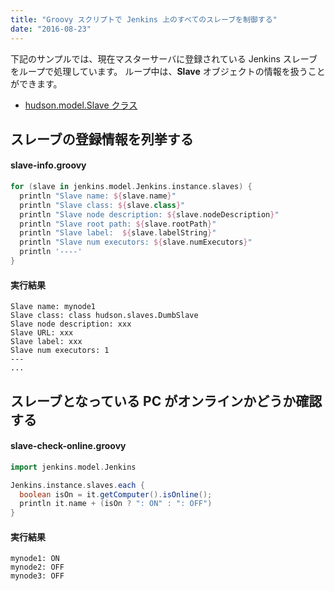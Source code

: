 ```yaml
---
title: "Groovy スクリプトで Jenkins 上のすべてのスレーブを制御する"
date: "2016-08-23"
---
```


下記のサンプルでは、現在マスターサーバに登録されている Jenkins スレーブをループで処理しています。
ループ中は、**Slave** オブジェクトの情報を扱うことができます。

* [hudson.model.Slave クラス](http://javadoc.jenkins-ci.org/hudson/model/Slave.html)


スレーブの登録情報を列挙する
----

#### slave-info.groovy

```groovy
for (slave in jenkins.model.Jenkins.instance.slaves) {
  println "Slave name: ${slave.name}"
  println "Slave class: ${slave.class}"
  println "Slave node description: ${slave.nodeDescription}"
  println "Slave root path: ${slave.rootPath}"
  println "Slave label:  ${slave.labelString}"
  println "Slave num executors: ${slave.numExecutors}"
  println '----'
}
```

#### 実行結果

```
Slave name: mynode1
Slave class: class hudson.slaves.DumbSlave
Slave node description: xxx
Slave URL: xxx
Slave label: xxx
Slave num executors: 1
---
...
```

スレーブとなっている PC がオンラインかどうか確認する
----

#### slave-check-online.groovy

```groovy
import jenkins.model.Jenkins

Jenkins.instance.slaves.each {
  boolean isOn = it.getComputer().isOnline();
  println it.name + (isOn ? ": ON" : ": OFF")
}
```

#### 実行結果

```
mynode1: ON
mynode2: OFF
mynode3: OFF
```

